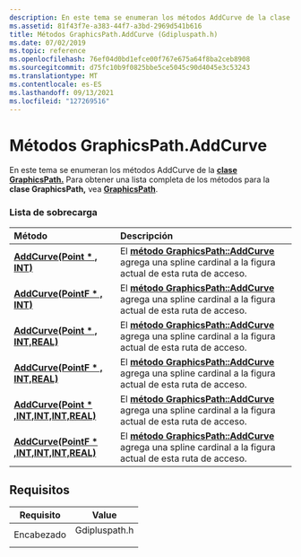```yaml
---
description: En este tema se enumeran los métodos AddCurve de la clase GraphicsPath. Para obtener una lista completa de los métodos para la clase GraphicsPath, vea GraphicsPath.
ms.assetid: 81f43f7e-a383-44f7-a3bd-2969d541b616
title: Métodos GraphicsPath.AddCurve (Gdipluspath.h)
ms.date: 07/02/2019
ms.topic: reference
ms.openlocfilehash: 76ef04d0bd1efce00f767e675a64f8ba2ceb8908
ms.sourcegitcommit: d75fc10b9f0825bbe5ce5045c90d4045e3c53243
ms.translationtype: MT
ms.contentlocale: es-ES
ms.lasthandoff: 09/13/2021
ms.locfileid: "127269516"
---
```

# <a name="graphicspathaddcurve-methods"></a>Métodos GraphicsPath.AddCurve

En este tema se enumeran los métodos AddCurve de la [**clase GraphicsPath.**](/windows/win32/api/gdipluspath/nl-gdipluspath-graphicspath) Para obtener una lista completa de los métodos para la **clase GraphicsPath,** vea [**GraphicsPath**](/windows/win32/api/gdipluspath/nl-gdipluspath-graphicspath).

### <a name="overload-list"></a>Lista de sobrecarga



| Método                                                                                                                                              | Descripción                                                                                                                                                                                                             |
|:----------------------------------------------------------------------------------------------------------------------------------------------------|:------------------------------------------------------------------------------------------------------------------------------------------------------------------------------------------------------------------------|
| [**AddCurve(Point \* , INT)**](/windows/win32/api/gdipluspath/nf-gdipluspath-graphicspath-addcurve(inconstpoint_inint))                                                       | El [**método GraphicsPath::AddCurve**](/windows/win32/api/gdipluspath/nf-gdipluspath-graphicspath-addcurve(inconstpoint_inint)) agrega una spline cardinal a la figura actual de esta ruta de acceso.<br/>                                         |
| [**AddCurve(PointF \* , INT)**](/previous-versions//ms535611(v=vs.85))                                                     | El [**método GraphicsPath::AddCurve**](/previous-versions//ms535611(v=vs.85)) agrega una spline cardinal a la figura actual de esta ruta de acceso.<br/>                                        |
| [**AddCurve(Point \* , INT,REAL)**](/windows/win32/api/gdipluspath/nf-gdipluspath-graphicspath-addcurve(inconstpoint_inint_inreal))                                     | El [**método GraphicsPath::AddCurve**](/windows/win32/api/gdipluspath/nf-gdipluspath-graphicspath-addcurve(inconstpoint_inint_inreal)) agrega una spline cardinal a la figura actual de esta ruta de acceso.<br/>                            |
| [**AddCurve(PointF \* , INT,REAL)**](/windows/win32/api/gdipluspath/nf-gdipluspath-graphicspath-addcurve(inconstpointf_inint_inreal))                                   | El [**método GraphicsPath::AddCurve**](/windows/win32/api/gdipluspath/nf-gdipluspath-graphicspath-addcurve(inconstpointf_inint_inreal)) agrega una spline cardinal a la figura actual de esta ruta de acceso.<br/>                           |
| [**AddCurve(Point \* ,INT,INT,INT,REAL)**](/windows/win32/api/gdipluspath/nf-gdipluspath-graphicspath-addcurve(inconstpoint_inint_inint_inint_inreal))  | El [**método GraphicsPath::AddCurve**](/windows/win32/api/gdipluspath/nf-gdipluspath-graphicspath-addcurve(inconstpoint_inint_inint_inint_inreal)) agrega una spline cardinal a la figura actual de esta ruta de acceso.<br/> |
| [**AddCurve(PointF \* ,INT,INT,INT,REAL)**](/windows/win32/api/gdipluspath/nf-gdipluspath-graphicspath-addcurve(inconstpointf_inint_inint_inint_inreal)) | El [**método GraphicsPath::AddCurve**](/windows/win32/api/gdipluspath/nf-gdipluspath-graphicspath-addcurve(inconstpointf_inint_inint_inint_inreal)) agrega una spline cardinal a la figura actual de esta ruta de acceso.<br/> |



## <a name="requirements"></a>Requisitos



| Requisito | Value |
|-------------------|------------------------------------------------------------------------------------------|
| Encabezado<br/> | <dl> <dt>Gdipluspath.h</dt> </dl> |



 

 
